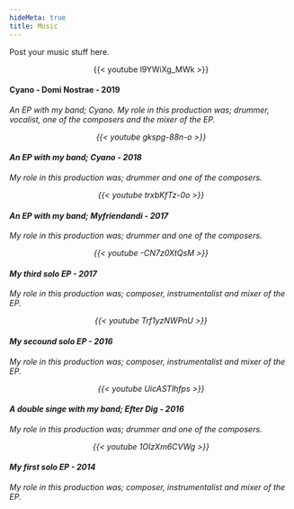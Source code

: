 ```yaml
---
hideMeta: true
title: Music
---
```


Post your music stuff here.

<p align="center">
{{< youtube l9YWiXg_MWk >}}
	<h4>Cyano - Domi Nostrae - <strong>2019</strong></h4>
<em>An EP with my band; Cyano. My role in this production was; drummer, vocalist, one of the composers and the mixer of the EP.<em>

</p>

<p align="center">
{{< youtube gkspg-88n-o >}}
	<h4>An EP with my band; Cyano - <strong>2018</strong></h4>
<em>My role in this production was; drummer and one of the composers.<em>

</p>

<p align="center">
{{< youtube trxbKfTz-0o >}}
	<h4>An EP with my band; Myfriendandi - <strong>2017</strong></h4>
<em>My role in this production was; drummer and one of the composers.<em>

</p>

<p align="center">
{{< youtube -CN7z0XtQsM >}}
	<h4>My third solo EP - <strong>2017</strong></h4>
<em>My role in this production was; composer, instrumentalist and mixer of the EP.<em>
</p>

<p align="center">
{{< youtube Trf1yzNWPnU >}}
	<h4>My secound solo EP - <strong>2016</strong></h4>
<em>My role in this production was; composer, instrumentalist and mixer of the EP.<em>
</p>

<p align="center">
{{< youtube UicASTlhfps >}}
	<h4>A double singe with my band; Efter Dig - <strong>2016</strong></h4>
<em>My role in this production was; drummer and one of the composers.<em>
</p>

<p align="center">
{{< youtube 1OlzXm6CVWg >}}
	<h4>My first solo EP - <strong>2014</strong></h4>
<em>My role in this production was; composer, instrumentalist and mixer of the EP.<em>
</p>